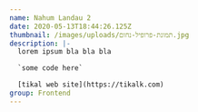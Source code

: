 ```yaml
---
name: Nahum Landau 2
date: 2020-05-13T18:44:26.125Z
thumbnail: /images/uploads/תמונת-פרופיל-נחום.jpg
description: |-
  lorem ipsum bla bla bla

  `some code here`

  [tikal web site](https://tikalk.com)
group: Frontend
---
```

